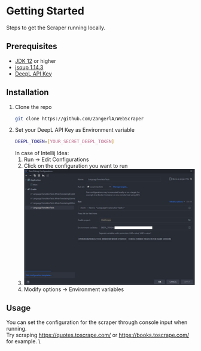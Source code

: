 
# Getting Started
Steps to get the Scraper running locally.

## Prerequisites
* [JDK 12](https://www.oracle.com/java/technologies/downloads/) or higher
* [jsoup 1.14.3](https://jsoup.org/download)
* [DeepL API Key](https://www.deepl.com/)

## Installation
1. Clone the repo
   ```sh
   git clone https://github.com/ZangerlA/WebScraper
   ```
2. Set your DeepL API Key as Environment variable
   ```sh
   DEEPL_TOKEN=[YOUR_SECRET_DEEPL_TOKEN]
   ```
   In case of Intellij Idea:
   1. Run -> Edit Configurations
   2. Click on the configuration you want to run
   3. ![Intellij](config_webscraper.jpg)
   4. Modify options -> Environment variables

## Usage
You can set the configuration for the scraper through console input when running.\
Try scraping https://quotes.toscrape.com/ or https://books.toscrape.com/ for example. \
